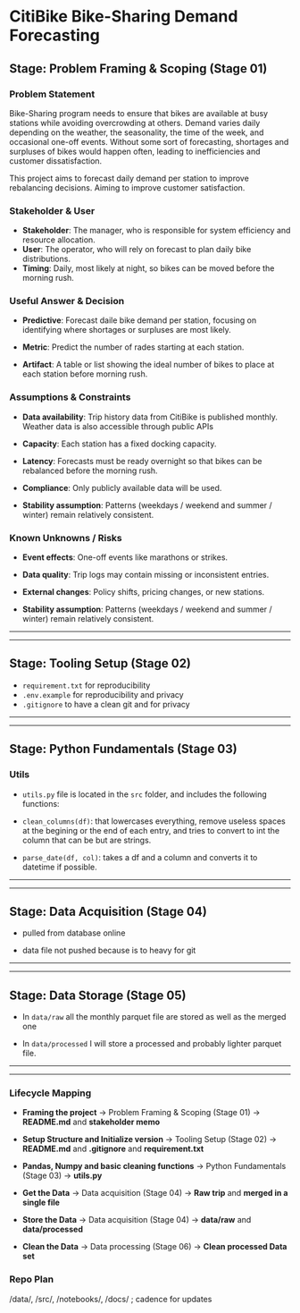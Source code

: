 # CitiBike Bike-Sharing Demand Forecasting
## **Stage:** Problem Framing & Scoping (Stage 01)


### Problem Statement
Bike-Sharing program needs to ensure that bikes are available at busy stations while avoiding overcrowding at others. Demand varies daily depending on the weather, the seasonality, the time of the week, and occasional one-off events. Without some sort of forecasting, shortages and surpluses of bikes would happen often, leading to inefficiencies and customer dissatisfaction.

This project aims to forecast daily demand per station to improve rebalancing decisions. Aiming to improve customer satisfaction.

### Stakeholder & User
- **Stakeholder**: The manager, who is responsible for system efficiency and resource allocation.
- **User**: The operator, who will rely on forecast to plan daily bike distributions.
- **Timing**: Daily, most likely at night, so bikes can be moved before the morning rush.


### Useful Answer & Decision
- **Predictive**: Forecast daile bike demand per station, focusing on identifying where shortages or surpluses are most likely.

- **Metric**: Predict the number of rades starting at each station.

- **Artifact**: A table or list showing the ideal number of bikes to place at each station before morning rush.


### Assumptions & Constraints
- **Data availability**: Trip history data from CitiBike is published monthly. Weather data is also accessible through public APIs

- **Capacity**: Each station has a fixed docking capacity.

- **Latency**: Forecasts must be ready overnight so that bikes can be rebalanced before the morning rush.

- **Compliance**: Only publicly available data will be used.

- **Stability assumption**: Patterns (weekdays / weekend and summer / winter) remain relatively consistent.

### Known Unknowns / Risks
- **Event effects**: One-off events like marathons or strikes.

- **Data quality**: Trip logs may contain missing or inconsistent entries.

- **External changes**: Policy shifts, pricing changes, or new stations.

- **Stability assumption**: Patterns (weekdays / weekend and summer / winter) remain relatively consistent.

----------------
----------------
## **Stage:**  Tooling Setup (Stage 02)

- `requirement.txt` for reproducibility
- `.env.example` for reproducibility and privacy
- `.gitignore` to have a clean git and for privacy

----------------
----------------
## **Stage**: Python Fundamentals (Stage 03)

### Utils

- `utils.py` file is located in the `src` folder, and includes the following functions:

- `clean_columns(df)`: that lowercases everything, remove useless spaces at the begining or the end of each entry, and tries to convert to int the column that can be but are strings.

- `parse_date(df, col)`: takes a df and a column and converts it to datetime if possible.

--------------
--------------

## **Stage:**  Data Acquisition (Stage 04)

- pulled from database online

- data file not pushed because is to heavy for git

----------------
----------------

## **Stage:**  Data Storage (Stage 05)

- In `data/raw` all the monthly parquet file are stored as well as the merged one

- In `data/processed` I will store a processed and probably lighter parquet file.

----------------
----------------

### Lifecycle Mapping
- **Framing the project** → Problem Framing & Scoping (Stage 01) → **README.md** and **stakeholder memo**

- **Setup Structure and Initialize version** → Tooling Setup (Stage 02) → **README.md** and **.gitignore** and **requirement.txt**

- **Pandas, Numpy and basic cleaning functions** → Python Fundamentals (Stage 03) → **utils.py** 

- **Get the Data** → Data acquisition (Stage 04) → **Raw trip** and **merged in a single file**

- **Store the Data** → Data acquisition (Stage 04) → **data/raw** and **data/processed**

- **Clean the Data** → Data processing (Stage 06) → **Clean processed Data set**


### Repo Plan
/data/, /src/, /notebooks/, /docs/ ; cadence for updates